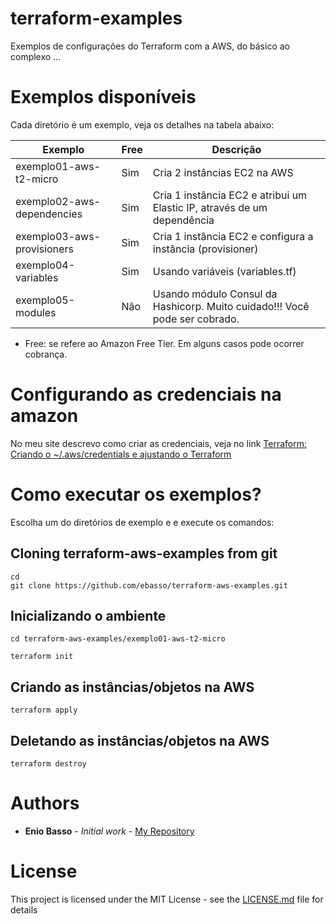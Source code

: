 # terraform-examples

Exemplos de configurações do Terraform com a AWS, do básico ao complexo ...



# Exemplos disponíveis

Cada diretório é um exemplo, veja os detalhes na tabela abaixo:

| Exemplo                       | Free | Descrição  |
|-------------------------------|------|--------------------------------------------------------------------------|
| exemplo01-aws-t2-micro        | Sim  | Cria 2 instâncias EC2 na AWS |
| exemplo02-aws-dependencies    | Sim  | Cria 1 instância EC2 e atribui um Elastic IP, através de um dependência  |
| exemplo03-aws-provisioners    | Sim  | Cria 1 instância EC2 e configura a instância (provisioner)  |
| exemplo04-variables           | Sim  | Usando variáveis (variables.tf)  |
| exemplo05-modules             | Não  | Usando módulo Consul da Hashicorp. Muito cuidado!!! Você pode ser cobrado.  |

* Free: se refere ao Amazon Free Tier. Em alguns casos pode ocorrer cobrança.

# Configurando as credenciais na amazon

No meu site descrevo como criar as credenciais, veja no link [Terraform: Criando o ~/.aws/credentials e ajustando o Terraform](http://ebasso.net/wiki/index.php?title=Terraform:_Criando_o_aws_credentials_e_ajustando_o_Terraform&action=edit&redlink=1)




# Como executar os exemplos?

Escolha um do diretórios de exemplo e e execute os comandos:


## Cloning terraform-aws-examples from git

```
cd
git clone https://github.com/ebasso/terraform-aws-examples.git
```

## Inicializando o ambiente

```
cd terraform-aws-examples/exemplo01-aws-t2-micro

terraform init
```

## Criando as instâncias/objetos na AWS

```
terraform apply
```

## Deletando as instâncias/objetos na AWS

```
terraform destroy
```



# Authors

* **Enio Basso** - *Initial work* - [My Repository](https://github.com/ebasso)


# License

This project is licensed under the MIT License - see the [LICENSE.md](LICENSE.md) file for details